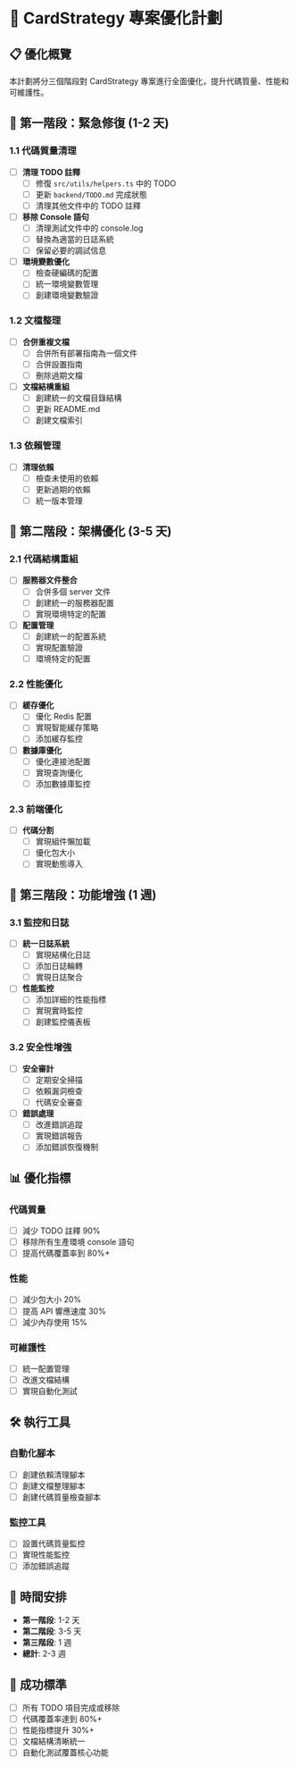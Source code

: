 # 🚀 CardStrategy 專案優化計劃

## 📋 優化概覽

本計劃將分三個階段對 CardStrategy 專案進行全面優化，提升代碼質量、性能和可維護性。

## 🚨 第一階段：緊急修復 (1-2 天)

### 1.1 代碼質量清理
- [ ] **清理 TODO 註釋**
  - [ ] 修復 `src/utils/helpers.ts` 中的 TODO
  - [ ] 更新 `backend/TODO.md` 完成狀態
  - [ ] 清理其他文件中的 TODO 註釋

- [ ] **移除 Console 語句**
  - [ ] 清理測試文件中的 console.log
  - [ ] 替換為適當的日誌系統
  - [ ] 保留必要的調試信息

- [ ] **環境變數優化**
  - [ ] 檢查硬編碼的配置
  - [ ] 統一環境變數管理
  - [ ] 創建環境變數驗證

### 1.2 文檔整理
- [ ] **合併重複文檔**
  - [ ] 合併所有部署指南為一個文件
  - [ ] 合併設置指南
  - [ ] 刪除過期文檔

- [ ] **文檔結構重組**
  - [ ] 創建統一的文檔目錄結構
  - [ ] 更新 README.md
  - [ ] 創建文檔索引

### 1.3 依賴管理
- [ ] **清理依賴**
  - [ ] 檢查未使用的依賴
  - [ ] 更新過期的依賴
  - [ ] 統一版本管理

## 🔧 第二階段：架構優化 (3-5 天)

### 2.1 代碼結構重組
- [ ] **服務器文件整合**
  - [ ] 合併多個 server 文件
  - [ ] 創建統一的服務器配置
  - [ ] 實現環境特定的配置

- [ ] **配置管理**
  - [ ] 創建統一的配置系統
  - [ ] 實現配置驗證
  - [ ] 環境特定的配置

### 2.2 性能優化
- [ ] **緩存優化**
  - [ ] 優化 Redis 配置
  - [ ] 實現智能緩存策略
  - [ ] 添加緩存監控

- [ ] **數據庫優化**
  - [ ] 優化連接池配置
  - [ ] 實現查詢優化
  - [ ] 添加數據庫監控

### 2.3 前端優化
- [ ] **代碼分割**
  - [ ] 實現組件懶加載
  - [ ] 優化包大小
  - [ ] 實現動態導入

## 🎯 第三階段：功能增強 (1 週)

### 3.1 監控和日誌
- [ ] **統一日誌系統**
  - [ ] 實現結構化日誌
  - [ ] 添加日誌輪轉
  - [ ] 實現日誌聚合

- [ ] **性能監控**
  - [ ] 添加詳細的性能指標
  - [ ] 實現實時監控
  - [ ] 創建監控儀表板

### 3.2 安全性增強
- [ ] **安全審計**
  - [ ] 定期安全掃描
  - [ ] 依賴漏洞檢查
  - [ ] 代碼安全審查

- [ ] **錯誤處理**
  - [ ] 改進錯誤追蹤
  - [ ] 實現錯誤報告
  - [ ] 添加錯誤恢復機制

## 📊 優化指標

### 代碼質量
- [ ] 減少 TODO 註釋 90%
- [ ] 移除所有生產環境 console 語句
- [ ] 提高代碼覆蓋率到 80%+

### 性能
- [ ] 減少包大小 20%
- [ ] 提高 API 響應速度 30%
- [ ] 減少內存使用 15%

### 可維護性
- [ ] 統一配置管理
- [ ] 改進文檔結構
- [ ] 實現自動化測試

## 🛠️ 執行工具

### 自動化腳本
- [ ] 創建依賴清理腳本
- [ ] 創建文檔整理腳本
- [ ] 創建代碼質量檢查腳本

### 監控工具
- [ ] 設置代碼質量監控
- [ ] 實現性能監控
- [ ] 添加錯誤追蹤

## 📅 時間安排

- **第一階段**: 1-2 天
- **第二階段**: 3-5 天  
- **第三階段**: 1 週
- **總計**: 2-3 週

## 🎯 成功標準

- [ ] 所有 TODO 項目完成或移除
- [ ] 代碼覆蓋率達到 80%+
- [ ] 性能指標提升 30%+
- [ ] 文檔結構清晰統一
- [ ] 自動化測試覆蓋核心功能
